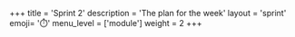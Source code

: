 +++
title = 'Sprint 2'
description = 'The plan for the week'
layout = 'sprint'
emoji= '⏱️'
menu_level = ['module']
weight = 2
+++


